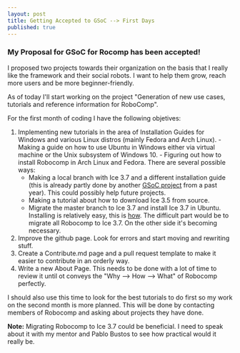 ```yaml
---
layout: post
title: Getting Accepted to GSoC --> First Days
published: true
---
```


### My Proposal for GSoC for Rocomp has been accepted! 

  I proposed two projects towards their organization on the basis that I really like the framework and their social robots. I want to help them grow, reach more users and be more beginner-friendly. 
  
  As of today I'll start working on the project "Generation of new use cases, tutorials and reference information for RoboComp".
  
  For the first month of coding I have the following objetives:
  
  1. Implementing new tutorials in the area of Installation Guides for Windows and various Linux distros (mainly Fedora and Arch Linux).
    - Making a guide on how to use Ubuntu in Windows either via virtual machine or the Unix subsystem of Windows 10.
    - Figuring out how to install Robocomp in Arch Linux and Fedora. There are several possible ways:
      - Making a local branch with Ice 3.7 and a different installation guide (this is already partly done by another [GSoC project](https://github.com/lovemehta/RoboComp-JS) from a past year). This could possibly help future projects.
      - Making a tutorial about how to download Ice 3.5 from source.
      - Migrate the master branch to Ice 3.7 and install Ice 3.7 in Ubuntu. Installing is relatively easy, this is [how](https://zeroc.com/downloads/ice). The difficult part would be to migrate all Robocomp to Ice 3.7. On the other side it's becoming necessary.
  2. Improve the github page. Look for errors and start moving and rewriting stuff.
  3. Create a Contribute.md page and a pull request template to make it easier to contribute in an orderly way.
  4. Write a new About Page. This needs to be done with a lot of time to review it until ot conveys the "Why --> How --> What" of Robocomp perfectly.
  
  I should also use this time to look for the best tutorials to do first so my work on the second month is more planned. This will be done by contacting members of Robocomp and asking about projects they have done.
  
  **Note:** Migrating Robocomp to Ice 3.7 could be beneficial. I need to speak about it with my mentor and Pablo Bustos to see how practical would it really be.
      

